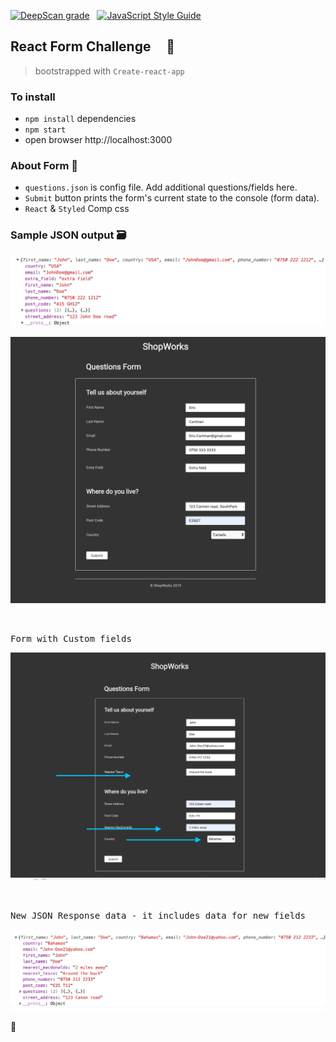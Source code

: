 [![DeepScan grade](https://deepscan.io/api/teams/16862/projects/20171/branches/542348/badge/grade.svg)](https://deepscan.io/dashboard#view=project&tid=16862&pid=20171&bid=542348) &nbsp; [![JavaScript Style Guide](https://img.shields.io/badge/code_style-standard-brightgreen.svg)](https:/github.com/stefan22/shopworks-t.git)

## React Form Challenge &nbsp; &nbsp; :violin:

> bootstrapped with `Create-react-app`

### To install

  - `npm install` dependencies
  - `npm start`
  - open browser http://localhost:3000


### About Form 💊

  - `questions.json` is config file.  Add additional questions/fields here.
  - `Submit` button prints the form\'s current state to the console (form data).
  - `React` & `Styled` Comp css



### Sample JSON output 🗃️

 <img src="src/images/sample-response.png" alt="Sample response" width="950" height="auto">

<br/>


 ![react-form](src/images/react-form.png)


 <br/>

<kbd>Form with Custom fields</kbd>

 ![react-form](src/images/added-fields-to-form.png)


<br/>

<kbd>New JSON Response data - it includes data for new fields</kbd>
 
 <img src="src/images/form-data.png" alt="New sample response" width="950" height="auto">


:100:
